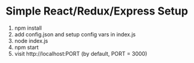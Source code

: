 # Simple React/Redux/Express Setup

1. npm install
2. add config.json and setup config vars in index.js
3. node index.js
4. npm start
5. visit http://localhost:PORT (by default, PORT = 3000)